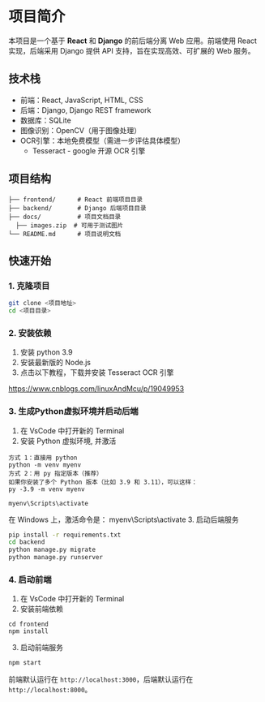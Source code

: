 # 项目简介

本项目是一个基于 **React** 和 **Django** 的前后端分离 Web 应用。前端使用 React 实现，后端采用 Django 提供 API 支持，旨在实现高效、可扩展的 Web 服务。

## 技术栈

- 前端：React, JavaScript, HTML, CSS
- 后端：Django, Django REST framework
- 数据库：SQLite
- 图像识别：OpenCV（用于图像处理）
- OCR引擎：本地免费模型（需进一步评估具体模型）
  - Tesseract - google 开源 OCR 引擎


## 项目结构

```
├── frontend/      # React 前端项目目录
├── backend/       # Django 后端项目目录
├── docs/          # 项目文档目录
  ├── images.zip  # 可用于测试图片
└── README.md      # 项目说明文档
```

## 快速开始

### 1. 克隆项目

```bash
git clone <项目地址>
cd <项目目录>
```

### 2. 安装依赖
1. 安装 python 3.9
2. 安装最新版的 Node.js
3. 点击以下教程，下载并安装 Tesseract OCR 引擎

https://www.cnblogs.com/linuxAndMcu/p/19049953

### 3. 生成Python虚拟环境并启动后端

1. 在 VsCode 中打开新的 Terminal
2. 安装 Python 虚拟环境, 并激活
```
方式 1：直接用 python
python -m venv myenv
方式 2：用 py 指定版本（推荐）
如果你安装了多个 Python 版本（比如 3.9 和 3.11），可以这样：
py -3.9 -m venv myenv

myenv\Scripts\activate
```
在 Windows 上，激活命令是：
myenv\Scripts\activate
3. 启动后端服务
```bash
pip install -r requirements.txt
cd backend
python manage.py migrate
python manage.py runserver
```

### 4. 启动前端

1. 在 VsCode 中打开新的 Terminal
2. 安装前端依赖
```
cd frontend
npm install
```
3. 启动前端服务
```bash
npm start
```

前端默认运行在 `http://localhost:3000`，后端默认运行在 `http://localhost:8000`。
